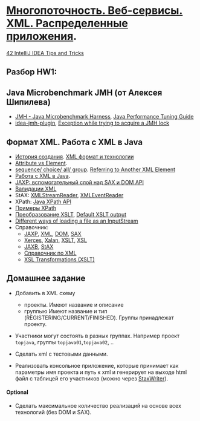 # <a href="https://github.com/JavaWebinar/masterjava">Многопоточность. Веб-сервисы. XML. Распределенные приложения</a>.

<a href="https://www.youtube.com/watch?v=eq3KiAH4IBI&ab_channel=IntelliJIDEA">42 IntelliJ IDEA Tips and Tricks</a>

## Разбор HW1:

## Java Microbenchmark JMH (от Алексея Шипилева)
- <a href="http://tutorials.jenkov.com/java-performance/jmh.html">JMH - Java Microbenchmark Harness</a>, <a href="http://java-performance.info/jmh/">Java Performance Tuning Guide</a>
- <a href="https://github.com/artyushov/idea-jmh-plugin">idea-jmh-plugin</a>, <a href="http://stackoverflow.com/questions/37720692/exception-while-trying-to-acquire-a-jmh-lock/#39562747">Exception while trying to acquire a JMH lock</a>

## Формат XML. Работа с XML в Java
- <a href="http://genberm.narod.ru/xml/lections/xml/introduction.html">История создания</a>. <a href="http://www.duct-tape-architect.ru/?p=315">XML формат и технологии</a>
- <a href="http://stackoverflow.com/questions/33746/xml-attribute-vs-xml-element#33757">Attribute vs Element</a>. 
- <a href="http://genberm.narod.ru/xml/schema/schema0/2.7.html">sequence/ choice/ all/ group</a>. <a href="https://jaxb.java.net/tutorial/section_2_2_15-Referring-to-Another-XML-Element.html"> Referring to Another XML Element</a>
- <a href="http://www.vogella.com/tutorials/JavaXML/article.html">Работа с XML в Java</a>.
- <a href="http://www.ibm.com/developerworks/ru/library/x-jaxp/">JAXP: вспомогательный слой над SAX и DOM API</a>
- <a href="https://www.ibm.com/developerworks/ru/library/x-javaxmlvalidapi/">Валидации XML</a>
- StAX: <a href="https://www.ibm.com/developerworks/ru/library/x-stax1/">XMLStreamReader</a>, <a href="https://www.ibm.com/developerworks/ru/library/x-stax2/">XMLEventReader</a>
- XPath: <a href="http://www.ibm.com/developerworks/ru/library/x-javaxpathapi/">Java XPath API</a>
- <a href="https://msdn.microsoft.com/ru-ru/library/ms256086">Примеры XPath</a> 
- <a href="http://www.ibm.com/developerworks/ru/library/x-jaxp2">Преобразование XSLT</a>, <a href="http://stackoverflow.com/questions/3360017/why-does-xslt-output-all-text-by-default">Default XSLT output</a>
- <a href="http://stackoverflow.com/questions/676250/different-ways-of-loading-a-file-as-an-inputstream#676273">Different ways of loading a file as an InputStream</a>
- Справочник:
  - <a href="https://ru.wikipedia.org/wiki/JAXP">JAXP</a>, <a href="https://ru.wikipedia.org/wiki/XML">XML</a>, <a href="https://ru.wikipedia.org/wiki/Document_Object_Model">DOM</a>, <a href="https://ru.wikipedia.org/wiki/SAX">SAX</a>
  - <a href="https://ru.wikipedia.org/wiki/Xerces">Xerces</a>, <a href="https://ru.wikipedia.org/wiki/Xalan">Xalan</a>, <a href="https://ru.wikipedia.org/wiki/XSLT">XSLT</a>, <a href="https://ru.wikipedia.org/wiki/XSL">XSL</a>
  - <a href="https://ru.wikipedia.org/wiki/Java_Architecture_for_XML_Binding">JAXB</a>, <a href="https://en.wikipedia.org/wiki/StAX">StAX</a>  
  - <a href="http://genberm.narod.ru/">Справочник по XML</a>
  - <a href="https://www.w3.org/TR/xslt#built-in-rule">XSL Transformations (XSLT)</a>
  
## Домашнее задание
- Добавить в XML схему 
  - проекты. Имеют название и описание
  - группыю Имеют название и тип (REGISTERING/CURRENT/FINISHED). Группы принадлежат проекту.
  
 - Участники могут состоять в разных группах. Например проект `topjava`, группы `topjava01`,`topjava02`, ..
  
- Сделать xml с тестовыми данными.
- Реализовать консольное приложение, которые принимает как параметры имя проекта и путь к xml и генерирует на выходе html файл с таблицей его участников (можно через <a href="http://www.vogella.com/tutorials/JavaXML/article.html#javastax_write">StaxWriter</a>).

#### Optional
- Сделать максимальное количество реализаций на основе всех технологий (без DOM и SAX).
